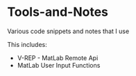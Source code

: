 # Tools-and-Notes
Various code snippets and notes that I use

This includes:
* V-REP - MatLab Remote Api
* MatLab User Input Functions
